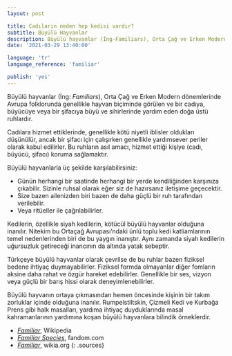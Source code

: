 ```yaml
---
layout: post

title: Cadıların neden hep kedisi vardır?
subtitle: Büyülü Hayvanlar
description: Büyülü hayvanlar (İng-Familiars), Orta Çağ ve Erken Modern dönemlerinde Avrupa folklorunda genellikle hayvan biçiminde görülen ve bir cadıya, büyücüye veya bir şifacıya büyü ve sihirlerinde yardım eden doğa üstü ruhlardır.
date: '2021-03-29 13:40:00'

language: 'tr'
language_reference: 'familiar'

publish: 'yes'
---
```


Büyülü hayvanlar (İng: *Familiars*), Orta Çağ ve Erken Modern dönemlerinde Avrupa folklorunda genellikle hayvan biçiminde görülen ve bir cadıya, büyücüye veya bir şifacıya büyü ve sihirlerinde yardım eden doğa üstü ruhlardır.  

Cadılara hizmet ettiklerinde, genellikle kötü niyetli iblisler oldukları düşünülür, ancak bir şifacı için çalışırken genellikle yardımsever periler olarak kabul edilirler. Bu ruhların asıl amacı, hizmet ettiği kişiye (cadı, büyücü, şifacı) koruma sağlamaktır.

Büyülü hayvanlarla üç şekilde karşılabilirsiniz:

+ Günün herhangi bir saatinde herhangi bir yerde kendiliğinden karşınıza çıkabilir. Sizinle ruhsal olarak eğer siz de hazırsanız iletişime geçecektir.
+ Size bazen ailenizden biri bazen de daha güçlü bir ruh tarafından verilebilir.  
+ Veya ritüeller ile çağrılabilirler.

Kedilerin, özellikle siyah kedilerin, kötücül büyülü hayvanlar olduğuna inanılır.  Nitekim bu Ortaçağ Avrupası’ndaki ünlü toplu kedi katliamlarının temel nedenlerinden biri de bu yaygın inanıştır. Aynı zamanda siyah kedilerin uğursuzluk getireceği inancının da altında yatak sebeptir.

Türkçeye büyülü hayvanlar olarak çevrilse de bu ruhlar bazen fiziksel bedene ihtiyaç duymayabilirler. Fiziksel formda olmayanlar diğer fomların aksine daha rahat ve özgür hareket edebilirler. Genellikle bir ses, vizyon veya güçlü bir barış hissi olarak deneyimlenebilirler.

Büyülü hayvanın ortaya çıkmasından hemen öncesinde kişinin bir takım zorluklar içinde olduğuna inanılır. Rumpelstiltskin, Çizmeli Kedi ve Kurbağa Prens gibi halk masalları, yardıma ihtiyaç duyduklarında masal kahramanlarının yardımına koşan büyülü hayvanlara bilindik örneklerdir.


+ *[Familiar](https://en.wikipedia.org/wiki/Familiar)*, Wikipedia
+ *[Familiar Species](https://theworldofshadowfell.fandom.com/wiki/Familiars_(Species))*, fandom.com
+ *[Familiar](https://wicca.wikia.org/wiki/Familiar)*, wikia.org
{: .sources}
